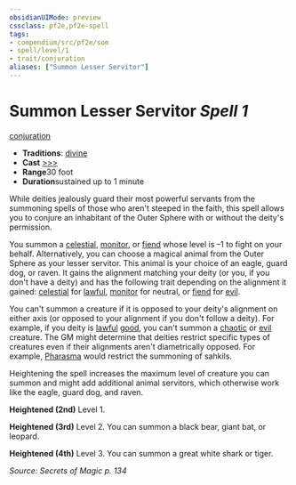 ```yaml
---
obsidianUIMode: preview
cssclass: pf2e,pf2e-spell
tags:
- compendium/src/pf2e/som
- spell/level/1
- trait/conjuration
aliases: ["Summon Lesser Servitor"]
---
```

# Summon Lesser Servitor *Spell 1*   
[conjuration](/rules/traits/conjuration.md)  

- **Traditions**: [divine](/rules/traits/divine.md)
- **Cast** [>>>](/rules/core-rulebook/chapter-9-playing-the-game.md#Actions "Three-Action") 
- **Range**30 foot
- **Duration**sustained up to 1 minute

While deities jealously guard their most powerful servants from the summoning spells of those who aren't steeped in the faith, this spell allows you to conjure an inhabitant of the Outer Sphere with or without the deity's permission.

You summon a [celestial](/rules/traits/celestial.md), [monitor](/rules/traits/monitor.md), or [fiend](/rules/traits/fiend.md) whose level is –1 to fight on your behalf. Alternatively, you can choose a magical animal from the Outer Sphere as your lesser servitor. This animal is your choice of an eagle, guard dog, or raven. It gains the alignment matching your deity (or you, if you don't have a deity) and has the following trait depending on the alignment it gained: [celestial](/rules/traits/celestial.md) for [lawful](/rules/traits/lawful.md), [monitor](/rules/traits/monitor.md) for neutral, or [fiend](/rules/traits/fiend.md) for [evil](/rules/traits/evil.md).

You can't summon a creature if it is opposed to your deity's alignment on either axis (or opposed to your alignment if you don't follow a deity). For example, if you deity is [lawful](/rules/traits/lawful.md) [good](/rules/traits/good.md), you can't summon a [chaotic](/rules/traits/chaotic.md) or [evil](/rules/traits/evil.md) creature. The GM might determine that deities restrict specific types of creatures even if their alignments aren't diametrically opposed. For example, [Pharasma](/compendium/setting/deities/pharasma.md) would restrict the summoning of sahkils.

Heightening the spell increases the maximum level of creature you can summon and might add additional animal servitors, which otherwise work like the eagle, guard dog, and raven.

**Heightened (2nd)** Level 1.

**Heightened (3rd)** Level 2. You can summon a black bear, giant bat, or leopard.

**Heightened (4th)** Level 3. You can summon a great white shark or tiger.

*Source: Secrets of Magic p. 134*
